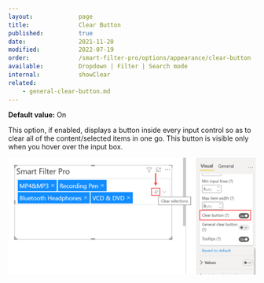 ```yaml
---
layout:             page
title:              Clear Button
published:          true
date:               2021-11-20
modified:           2022-07-19
order:              /smart-filter-pro/options/appearance/clear-button
available:          Dropdown | Filter | Search mode
internal:           showClear
related:
    - general-clear-button.md
---
```

 
**Default value:** On

This option, if enabled, displays a button inside every input control so as to clear all of the content/selected items in one go. This button is visible only when you hover over the input box. 

<img src="images/appearance-clear.png" width="550">   
